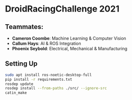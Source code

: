 # DroidRacingChallenge 2021

## Teammates:

- **Cameron Coombe**: Machine Learning & Computer Vision
- **Callum Hays**: AI & ROS Integration
- **Phoenix Seybold**: Electrical, Mechanical & Manufacturing

## Setting Up

```bash
sudo apt install ros-noetic-desktop-full
pip install -r requirements.txt
rosdep update
rosdep install --from-paths ./src/ --ignore-src
catin_make
```
